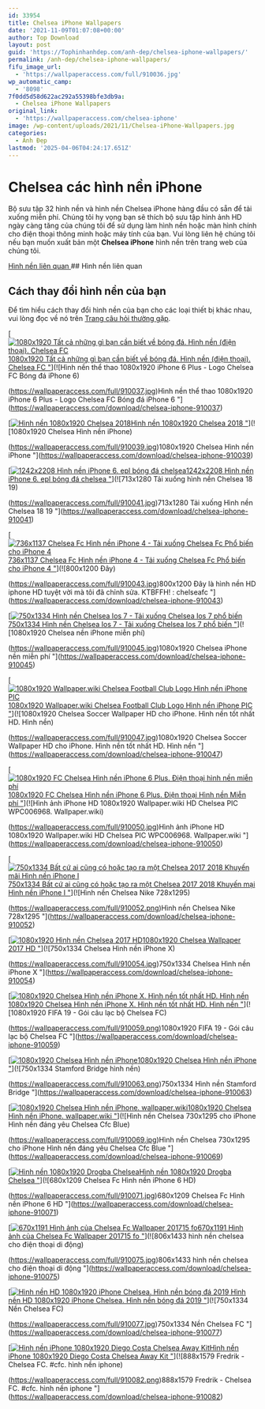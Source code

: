 ```yaml
---
id: 33954
title: Chelsea iPhone Wallpapers
date: '2021-11-09T01:07:08+00:00'
author: Top Download
layout: post
guid: 'https://Tophinhanhdep.com/anh-dep/chelsea-iphone-wallpapers/'
permalink: /anh-dep/chelsea-iphone-wallpapers/
fifu_image_url:
  - 'https://wallpaperaccess.com/full/910036.jpg'
wp_automatic_camp:
  - '8098'
7f0dd5d58d622ac292a55398bfe3db9a:
  - Chelsea iPhone Wallpapers
original_link:
  - 'https://wallpaperaccess.com/chelsea-iphone'
image: /wp-content/uploads/2021/11/Chelsea-iPhone-Wallpapers.jpg
categories:
  - Ảnh Đẹp
lastmod: '2025-04-06T04:24:17.651Z'
---
```

# Chelsea các hình nền iPhone

Bộ sưu tập 32 hình nền và hình nền Chelsea iPhone hàng đầu có sẵn để tải xuống miễn phí. Chúng tôi hy vọng bạn sẽ thích bộ sưu tập hình ảnh HD ngày càng tăng của chúng tôi để sử dụng làm hình nền hoặc màn hình chính cho điện thoại thông minh hoặc máy tính của bạn. Vui lòng liên hệ chúng tôi nếu bạn muốn xuất bản một **Chelsea iPhone** hình nền trên trang web của chúng tôi.

[Hình nền liên quan ](#related) ## Hình nền liên quan

## Cách thay đổi hình nền của bạn

Để tìm hiểu cách thay đổi hình nền của bạn cho các loại thiết bị khác nhau, vui lòng đọc về nó trên [Trang câu hỏi thường gặp](https://tophinhanhdep.com/faq/).

  
[[![1080x1920 Tất cả những gì bạn cần biết về bóng đá.  Hình nền (điện thoại).  Chelsea FC](https://wallpaperaccess.com/full/910036.jpg)1080x1920 Tất cả những gì bạn cần biết về bóng đá. Hình nền (điện thoại). Chelsea FC "](https://wallpaperaccess.com/download/chelsea-iphone-910036)](![Hình nền thể thao 1080x1920 iPhone 6 Plus - Logo Chelsea FC Bóng đá iPhone 6)

(https://wallpaperaccess.com/full/910037.jpg)Hình nền thể thao 1080x1920 iPhone 6 Plus - Logo Chelsea FC Bóng đá iPhone 6 "](https://wallpaperaccess.com/download/chelsea-iphone-910037)

[[![Hình nền 1080x1920 Chelsea 2018](https://wallpaperaccess.com/full/910038.jpg)Hình nền 1080x1920 Chelsea 2018 "](https://wallpaperaccess.com/download/chelsea-iphone-910038)](![1080x1920 Chelsea Hình nền iPhone)

(https://wallpaperaccess.com/full/910039.jpg)1080x1920 Chelsea Hình nền iPhone "](https://wallpaperaccess.com/download/chelsea-iphone-910039)

[[![1242x2208 Hình nền iPhone 6.  epl bóng đá chelsea](https://wallpaperaccess.com/full/910040.jpg)1242x2208 Hình nền iPhone 6. epl bóng đá chelsea "](https://wallpaperaccess.com/download/chelsea-iphone-910040)](![713x1280 Tải xuống hình nền Chelsea 18 19)

(https://wallpaperaccess.com/full/910041.jpg)713x1280 Tải xuống Hình nền Chelsea 18 19 "](https://wallpaperaccess.com/download/chelsea-iphone-910041)

[[![736x1137 Chelsea Fc Hình nền iPhone 4 - Tải xuống Chelsea Fc Phổ biến cho iPhone 4](https://wallpaperaccess.com/full/910042.jpg)736x1137 Chelsea Fc Hình nền iPhone 4 - Tải xuống Chelsea Fc Phổ biến cho iPhone 4 "](https://wallpaperaccess.com/download/chelsea-iphone-910042)](![800x1200 Đây)

(https://wallpaperaccess.com/full/910043.jpg)800x1200 Đây là hình nền HD iphone HD tuyệt vời mà tôi đã chỉnh sửa. KTBFFH! : chelseafc "](https://wallpaperaccess.com/download/chelsea-iphone-910043)

[[![750x1334 Hình nền Chelsea Ios 7 - Tải xuống Chelsea Ios 7 phổ biến](https://wallpaperaccess.com/full/910044.jpg)750x1334 Hình nền Chelsea Ios 7 - Tải xuống Chelsea Ios 7 phổ biến "](https://wallpaperaccess.com/download/chelsea-iphone-910044)](![1080x1920 Chelsea nền iPhone miễn phí)

(https://wallpaperaccess.com/full/910045.jpg)1080x1920 Chelsea iPhone nền miễn phí "](https://wallpaperaccess.com/download/chelsea-iphone-910045)

[[![1080x1920 Wallpaper.wiki Chelsea Football Club Logo Hình nền iPhone PIC](https://wallpaperaccess.com/full/910046.jpg)1080x1920 Wallpaper.wiki Chelsea Football Club Logo Hình nền iPhone PIC "](https://wallpaperaccess.com/download/chelsea-iphone-910046)](![1080x1920 Chelsea Soccer Wallpaper HD cho iPhone.  Hình nền tốt nhất HD.  Hình nền)

(https://wallpaperaccess.com/full/910047.jpg)1080x1920 Chelsea Soccer Wallpaper HD cho iPhone. Hình nền tốt nhất HD. Hình nền "](https://wallpaperaccess.com/download/chelsea-iphone-910047)

[[![1080x1920 FC Chelsea Hình nền iPhone 6 Plus.  Điện thoại hình nền miễn phí](https://wallpaperaccess.com/full/910048.jpg)1080x1920 FC Chelsea Hình nền iPhone 6 Plus. Điện thoại Hình nền Miễn phí "](https://wallpaperaccess.com/download/chelsea-iphone-910048)](![Hình ảnh iPhone HD 1080x1920 Wallpaper.wiki HD Chelsea PIC WPC006968.  Wallpaper.wiki)

(https://wallpaperaccess.com/full/910050.jpg)Hình ảnh iPhone HD 1080x1920 Wallpaper.wiki HD Chelsea PIC WPC006968. Wallpaper.wiki "](https://wallpaperaccess.com/download/chelsea-iphone-910050)

[[![750x1334 Bất cứ ai cũng có hoặc tạo ra một Chelsea 2017 2018 Khuyến mãi Hình nền iPhone I](https://wallpaperaccess.com/full/910051.jpg)750x1334 Bất cứ ai cũng có hoặc tạo ra một Chelsea 2017 2018 Khuyến mại Hình nền iPhone I "](https://wallpaperaccess.com/download/chelsea-iphone-910051)](![Hình nền Chelsea Nike 728x1295)

(https://wallpaperaccess.com/full/910052.png)Hình nền Chelsea Nike 728x1295 "](https://wallpaperaccess.com/download/chelsea-iphone-910052)

[[![1080x1920 Hình nền Chelsea 2017 HD](https://wallpaperaccess.com/full/910053.jpg)1080x1920 Chelsea Wallpaper 2017 HD "](https://wallpaperaccess.com/download/chelsea-iphone-910053)](![750x1334 Chelsea Hình nền iPhone X)

(https://wallpaperaccess.com/full/910054.jpg)750x1334 Chelsea Hình nền iPhone X "](https://wallpaperaccess.com/download/chelsea-iphone-910054)

[[![1080x1920 Chelsea Hình nền iPhone X.  Hình nền tốt nhất HD.  Hình nền](https://wallpaperaccess.com/full/910056.jpg)1080x1920 Chelsea Hình nền iPhone X. Hình nền tốt nhất HD. Hình nền "](https://wallpaperaccess.com/download/chelsea-iphone-910056)](![1080x1920 FIFA 19 - Gói câu lạc bộ Chelsea FC)

(https://wallpaperaccess.com/full/910059.png)1080x1920 FIFA 19 - Gói câu lạc bộ Chelsea FC "](https://wallpaperaccess.com/download/chelsea-iphone-910059)

[[![1080x1920 Chelsea Hình nền iPhone](https://wallpaperaccess.com/full/910062.jpg)1080x1920 Chelsea Hình nền iPhone "](https://wallpaperaccess.com/download/chelsea-iphone-910062)](![750x1334 Stamford Bridge hình nền)

(https://wallpaperaccess.com/full/910063.png)750x1334 Hình nền Stamford Bridge "](https://wallpaperaccess.com/download/chelsea-iphone-910063)

[[![1080x1920 Chelsea Hình nền iPhone.  wallpaper.wiki](https://wallpaperaccess.com/full/910064.jpg)1080x1920 Chelsea Hình nền iPhone. wallpaper.wiki "](https://wallpaperaccess.com/download/chelsea-iphone-910064)](![Hình nền Chelsea 730x1295 cho iPhone Hình nền đáng yêu Chelsea Cfc Blue)

(https://wallpaperaccess.com/full/910069.jpg)Hình nền Chelsea 730x1295 cho iPhone Hình nền đáng yêu Chelsea Cfc Blue "](https://wallpaperaccess.com/download/chelsea-iphone-910069)

[[![Hình nền 1080x1920 Drogba Chelsea](https://wallpaperaccess.com/full/910070.jpg)Hình nền 1080x1920 Drogba Chelsea "](https://wallpaperaccess.com/download/chelsea-iphone-910070)](![680x1209 Chelsea Fc Hình nền iPhone 6 HD)

(https://wallpaperaccess.com/full/910071.jpg)680x1209 Chelsea Fc Hình nền iPhone 6 HD "](https://wallpaperaccess.com/download/chelsea-iphone-910071)

[[![670x1191 Hình ảnh của Chelsea Fc Wallpaper 201715 fo](https://wallpaperaccess.com/full/910073.jpg)670x1191 Hình ảnh của Chelsea Fc Wallpaper 201715 fo "](https://wallpaperaccess.com/download/chelsea-iphone-910073)](![806x1433 hình nền chelsea cho điện thoại di động)

(https://wallpaperaccess.com/full/910075.jpg)806x1433 hình nền chelsea cho điện thoại di động "](https://wallpaperaccess.com/download/chelsea-iphone-910075)

[[![Hình nền HD 1080x1920 iPhone Chelsea.  Hình nền bóng đá 2019](https://wallpaperaccess.com/full/910076.jpg) Hình nền HD 1080x1920 iPhone Chelsea. Hình nền bóng đá 2019 "](https://wallpaperaccess.com/download/chelsea-iphone-910076)](![750x1334 Nền Chelsea FC)

(https://wallpaperaccess.com/full/910077.jpg)750x1334 Nền Chelsea FC "](https://wallpaperaccess.com/download/chelsea-iphone-910077)

[[![Hình nền iPhone 1080x1920 Diego Costa Chelsea Away Kit](https://wallpaperaccess.com/full/910079.jpg)Hình nền iPhone 1080x1920 Diego Costa Chelsea Away Kit "](https://wallpaperaccess.com/download/chelsea-iphone-910079)](![888x1579 Fredrik - Chelsea FC.  #cfc.  hình nền iphone)

(https://wallpaperaccess.com/full/910082.png)888x1579 Fredrik - Chelsea FC. #cfc. hình nền iphone "](https://wallpaperaccess.com/download/chelsea-iphone-910082)
